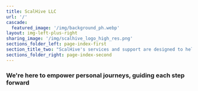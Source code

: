 ```yaml
---
title: ScalHive LLC
url: '/'
cascade:
  featured_image: '/img/background_ph.webp'
layout: img-left-plus-right
sharing_image: '/img/scalhive_logo_high_res.png'
sections_folder_left: page-index-first
section_title_two: "ScalHive's services and support are designed to help you achieve deployed value more quickly while reducing risks."
sections_folder_right: page-index-second 
---
```


### We're here to empower personal journeys, guiding each step forward 

